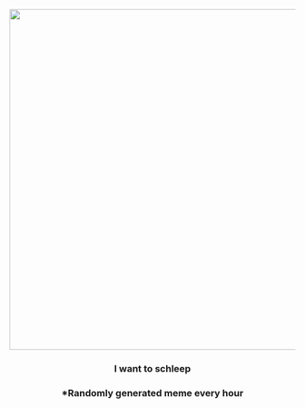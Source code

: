 <p align="center">
        <img src="https://i.redd.it/qstxnawt3pk91.jpg" width="600" height="600">
        </p>
        <h3 align="center">I want to schleep</h3>
        <h3 align="center">*Randomly generated meme every hour</h3>
    